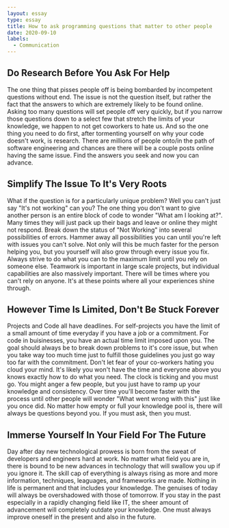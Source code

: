 ```yaml
---
layout: essay
type: essay
title: How to ask programming questions that matter to other people
date: 2020-09-10
labels:
  - Communication
---
```

## Do Research Before You Ask For Help
The one thing that pisses people off is being bombarded by incompetent questions without end. The issue is not the question itself, but rather the fact that the answers to which are extremely likely to be found online. Asking too many questions will set people off very quickly, but if you narrow those questions down to a select few that stretch the limits of your knowledge, we happen to not get coworkers to hate us. And so the one thing you need to do first, after tormenting yourself on why your code doesn't work, is research. There are millions of people onto/in the path of software engineering and chances are there will be a couple posts online having the same issue. Find the answers you seek and now you can advance. 

## Simplify The Issue To It's Very Roots
What if the question is for a particularly unique problem? Well you can't just say "It's not working" can you? The one thing you don't want to give another person is an entire block of code to wonder "What am I looking at?". Many times they will just pack up their bags and leave or online they might not respond. Break down the status of "Not Working" into several possibilities of errors. Hammer away all possibilities you can until you're left with issues you can't solve. Not only will this be much faster for the person helping you, but you yourself will also grow through every issue you fix. Always strive to do what you can to the maximum limit until you rely on someone else. Teamwork is important in large scale projects, but individual capabilities are also massively important. There will be times where you can't rely on anyone. It's at these points where all your experiences shine through.

## However Time Is Limited, Don't Be Stuck Forever
Projects and Code all have deadlines. For self-projects you have the limit of a small amount of time everyday if you have a job or a commitment. For code in buisinesses, you have an actual time limit imposed upon you. The goal should always be to break down problems to it's core issue, but when you take way too much time just to fulfill those guidelines you just go way too far with the commitment. Don't let fear of your co-workers hating you cloud your mind. It's likely you won't have the time and everyone above you knows exactly how to do what you need. The clock is ticking and you must go. You might anger a few people, but you just have to ramp up your knowledge and consistency. Over time you'll become faster with the process until other people will wonder "What went wrong with this" just like you once did. No matter how empty or full your knowledge pool is, there will always be questions beyond you. If you must ask, then you must.

## Immerse Yourself In Your Field For The Future
Day after day new technological prowess is born from the sweat of developers and engineers hard at work. No matter what field you are in, there is bound to be new advances in technology that will swallow you up if you ignore it. The skill cap of everything is always rising as more and more information, techniques, leaguages, and frameworks are made. Nothing in life is permanent and that includes your knowledge. The genuises of today will always be overshadowed with those of tomorrow. If you stay in the past especially in a rapidly changing field like IT, the sheer amount of advancement will completely outdate your knowledge. One must always improve oneself in the present and also in the future.
